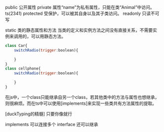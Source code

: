 public    公开属性
private   属性“name”为私有属性，只能在类“Animal”中访问。ts(2341)
protected 受保护，可以被其自身以及其子类访问。
readonly  只读不可写

static    类的静态属性和方法  当类的定义和实例方法之间没有直接关系，不需要实例来调用的，可以用静态方法。
```javascript
class Car{
    switchRadio(trigger:boolean){
        
    }
}
class cellphone{
    switchRadio(trigger:boolean){
        
    }
}
```
在js中，一个class只能继承自另一个class，若其他类中的方法与属性也想继承，则很麻烦。而在ts中可以使用[implements]来实现一些类共有方法属性的提取。

[duckTyping的精髓] 只要你像就行

implements 可以连接多个
interface 还可以继承

